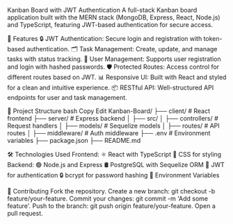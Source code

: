 Kanban Board with JWT Authentication
A full-stack Kanban board application built with the MERN stack (MongoDB, Express, React, Node.js) and TypeScript, featuring JWT-based authentication for secure access.

🚀 Features
🔒 JWT Authentication: Secure login and registration with token-based authentication.
🗂️ Task Management: Create, update, and manage tasks with status tracking.
👥 User Management: Supports user registration and login with hashed passwords.
🛡️ Protected Routes: Access control for different routes based on JWT.
📊 Responsive UI: Built with React and styled for a clean and intuitive experience.
📦 RESTful API: Well-structured API endpoints for user and task management.


📂 Project Structure
bash
Copy
Edit
Kanban-Board/
├── client/                # React frontend
├── server/                # Express backend
│   ├── src/
│       ├── controllers/   # Request handlers
│       ├── models/        # Sequelize models
│       ├── routes/        # API routes
│       ├── middleware/    # Auth middleware
├── .env                   # Environment variables
├── package.json
├── README.md


🛠️ Technologies Used
Frontend:
⚛️ React with TypeScript
🎨 CSS for styling
Backend:
🟢 Node.js and Express
🛢️ PostgreSQL with Sequelize ORM
🔑 JWT for authentication
🔒 bcrypt for password hashing
🔑 Environment Variables


🤝 Contributing
Fork the repository.
Create a new branch: git checkout -b feature/your-feature.
Commit your changes: git commit -m 'Add some feature'.
Push to the branch: git push origin feature/your-feature.
Open a pull request.